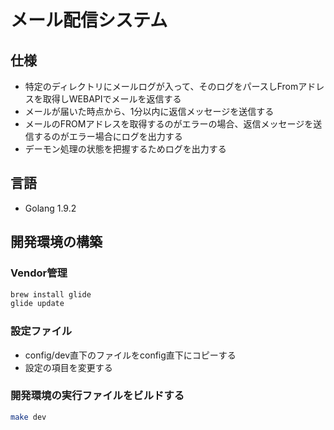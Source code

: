 # メール配信システム

## 仕様

- 特定のディレクトリにメールログが入って、そのログをパースしFromアドレスを取得しWEBAPIでメールを返信する
- メールが届いた時点から、1分以内に返信メッセージを送信する
- メールのFROMアドレスを取得するのがエラーの場合、返信メッセージを送信するのがエラー場合にログを出力する
- デーモン処理の状態を把握するためログを出力する

## 言語

- Golang 1.9.2

## 開発環境の構築

### Vendor管理

```bash
brew install glide
glide update
```  

### 設定ファイル

- config/dev直下のファイルをconfig直下にコピーする
- 設定の項目を変更する 

### 開発環境の実行ファイルをビルドする

```bash
make dev
```